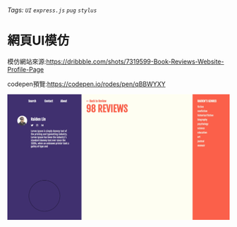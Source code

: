 ###### Tags: `UI` `express.js` `pug` `stylus`

# 網頁UI模仿
模仿網站來源:https://dribbble.com/shots/7319599-Book-Reviews-Website-Profile-Page

codepen預覽:https://codepen.io/rodes/pen/qBBWYXY

![image](demo/ImitateUI001.jpg)
